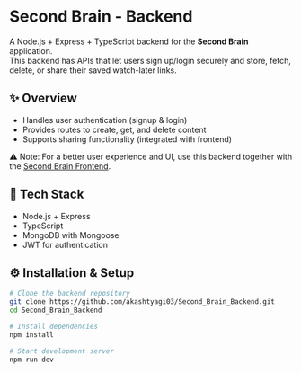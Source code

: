 # Second Brain - Backend

A Node.js + Express + TypeScript backend for the **Second Brain** application.  
This backend has APIs that let users sign up/login securely and store, fetch, delete, or share their saved watch-later links.

## ✨ Overview
- Handles user authentication (signup & login)
- Provides routes to create, get, and delete content
- Supports sharing functionality (integrated with frontend)

⚠️ Note: For a better user experience and UI, use this backend together with the [Second Brain Frontend](https://github.com/akashtyagi03/second_brain_frontend).

## 🚀 Tech Stack
- Node.js + Express
- TypeScript
- MongoDB with Mongoose
- JWT for authentication

## ⚙️ Installation & Setup

```bash
# Clone the backend repository
git clone https://github.com/akashtyagi03/Second_Brain_Backend.git
cd Second_Brain_Backend

# Install dependencies
npm install

# Start development server
npm run dev
